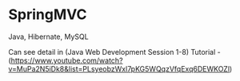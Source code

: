 # SpringMVC 
Java, Hibernate, MySQL

Can see detail in (Java Web Development Session 1-8) Tutorial  -   (https://www.youtube.com/watch?v=MuPa2N5iDk8&list=PLsyeobzWxl7pKG5WQqzVfqExq6DEWKOZl)
